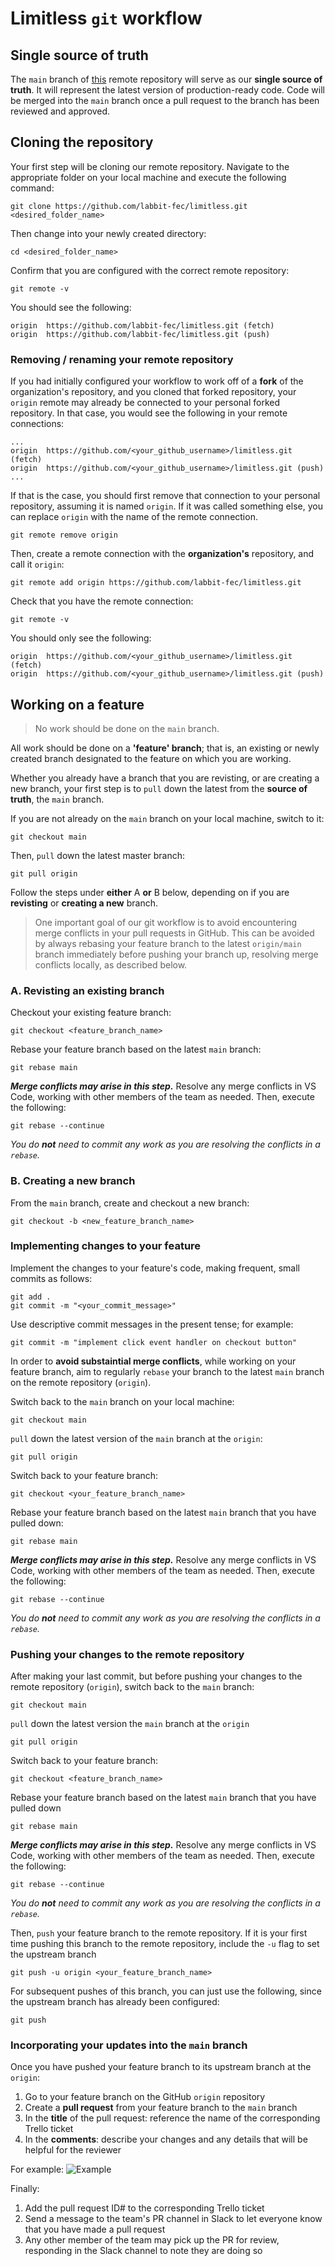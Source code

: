 # Limitless `git`  workflow

## Single source of truth

The `main` branch of [this](https://github.com/labbit-fec/limitless) remote repository will serve as our **single source of truth**. It will represent the latest  version of production-ready code. Code will be merged into the `main` branch once a pull request to the branch has been reviewed and approved.


## Cloning the repository
Your first step will be cloning our remote repository. Navigate to the appropriate folder on your local machine and execute the following command:
```
git clone https://github.com/labbit-fec/limitless.git <desired_folder_name>
```

Then change into your newly created directory:
```
cd <desired_folder_name>
```

Confirm that you are configured with the correct remote repository:
```
git remote -v
```
You should see the following:
```
origin	https://github.com/labbit-fec/limitless.git (fetch)
origin	https://github.com/labbit-fec/limitless.git (push)
```

### Removing / renaming your remote repository
If you had initially configured your workflow to work off of a **fork** of the organization's repository, and you cloned that forked repository, your `origin` remote may already be connected to your personal forked repository. In that case, you would see the following in your remote connections:
```
...
origin  https://github.com/<your_github_username>/limitless.git (fetch)
origin  https://github.com/<your_github_username>/limitless.git (push)
...
```
If that is the case, you should first remove that connection to your personal repository, assuming it is named `origin`. If it was called something else, you can replace `origin` with the name of the remote connection.
```
git remote remove origin
```
Then, create a remote connection with the **organization's** repository, and call it `origin`:
```
git remote add origin https://github.com/labbit-fec/limitless.git
```
Check that you have the remote connection:
```
git remote -v
```
You should only see the following:
```
origin  https://github.com/<your_github_username>/limitless.git (fetch)
origin  https://github.com/<your_github_username>/limitless.git (push)
```

## Working on a feature
> No work should be done on the `main` branch.

All work should be done on a **'feature' branch**; that is, an existing or newly created branch designated to the feature on which you are working.

Whether you already have a branch that you are revisting, or are creating a new branch, your first step is to `pull` down the latest from the **source of truth**, the `main` branch.

If you are not already on the `main` branch on your local machine, switch to it:
```
git checkout main
```

Then, `pull` down the latest master branch:
```
git pull origin
```

Follow the steps under **either** A **or** B below, depending on if you are **revisting** or **creating a new** branch.

> One important goal of our git workflow is to avoid encountering merge conflicts in your pull requests in GitHub. This can be avoided by always rebasing your feature branch to the latest `origin/main` branch immediately before pushing your branch up, resolving merge conflicts locally, as described below.

### A. Revisting an existing branch
Checkout your existing feature branch:
```
git checkout <feature_branch_name>
```

Rebase your feature branch based on the latest `main` branch:
```
git rebase main
```

***Merge conflicts may arise in this step.*** Resolve any merge conflicts in VS Code, working with other members of the team as needed. Then, execute the following:
```
git rebase --continue
```
*You do **not** need to commit any work as you are resolving the conflicts in a `rebase`.*

### B. Creating a new branch
From the `main` branch, create and checkout a new branch:
```
git checkout -b <new_feature_branch_name>
```

### Implementing changes to your feature
Implement the changes to your feature's code, making frequent, small commits as follows:
```
git add .
git commit -m "<your_commit_message>"
```
Use descriptive commit messages in the present tense; for example:
```
git commit -m "implement click event handler on checkout button"
```
In order to **avoid substaintial merge conflicts**, while working on your feature branch, aim to regularly `rebase` your branch to the latest `main` branch on the remote repository (`origin`).

Switch back to the `main` branch on your local machine:
```
git checkout main
```

`pull` down the latest version of the `main` branch at the `origin`:
```
git pull origin
```
Switch back to your feature branch:
```
git checkout <your_feature_branch_name>
```
Rebase your feature branch based on the latest `main` branch that you have pulled down:
```
git rebase main
```

***Merge conflicts may arise in this step.*** Resolve any merge conflicts in VS Code, working with other members of the team as needed. Then, execute the following:
```
git rebase --continue
```
*You do **not** need to commit any work as you are resolving the conflicts in a `rebase`.*

### Pushing your changes to the remote repository
After making your last commit, but before pushing your changes to the remote repository (`origin`), switch back to the `main` branch:
```
git checkout main
```
`pull` down the latest version the `main` branch at the `origin`
```
git pull origin
```
Switch back to your feature branch:
```
git checkout <feature_branch_name>
```
Rebase your feature branch based on the latest `main` branch that you have pulled down
```
git rebase main
```
***Merge conflicts may arise in this step.*** Resolve any merge conflicts in VS Code, working with other members of the team as needed. Then, execute the following:
```
git rebase --continue
```
*You do **not** need to commit any work as you are resolving the conflicts in a `rebase`.*

Then, `push` your feature branch to the remote repository. If it is your first time pushing this branch to the remote repository, include the `-u` flag to set the upstream branch
```
git push -u origin <your_feature_branch_name>
```
For subsequent pushes of this branch, you can just use the following, since the upstream branch has already been configured:
```
git push
```
### Incorporating your updates into the `main` branch
Once you have pushed your feature branch to its upstream branch at the `origin`:
1. Go to your feature branch on the GitHub `origin` repository
2. Create a **pull request** from your feature branch to the `main` branch
3. In the **title** of the pull request: reference the name of the corresponding Trello ticket
4. In the **comments**: describe your changes and any details that will be helpful for the reviewer

For example:
![Example](git-workflow-example.png)

Finally:
1. Add the pull request ID# to the corresponding Trello ticket
2. Send a message to the team's PR channel in Slack to let everyone know that you have made a pull request
3. Any other member of the team may pick up the PR for review, responding in the Slack channel to note they are doing so
